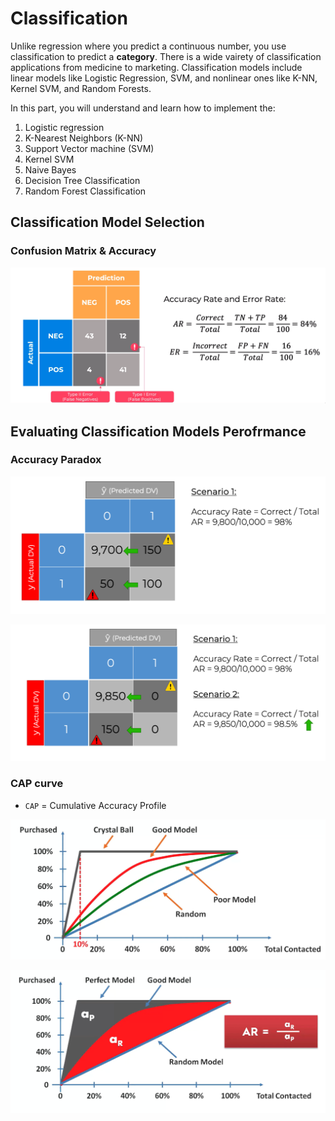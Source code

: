 # Classification

Unlike regression where you predict a continuous number, you use classification to predict a **category**.
There is a wide vairety of classification applications from medicine to marketing.
Classification models include linear models like Logistic Regression, SVM, and nonlinear
ones like K-NN, Kernel SVM, and Random Forests.

In this part, you will understand and learn how to implement the:
1. Logistic regression
2. K-Nearest Neighbors (K-NN)
3. Support Vector machine (SVM)
4. Kernel SVM
5. Naive Bayes
6. Decision Tree Classification
7. Random Forest Classification

## Classification Model Selection

### Confusion Matrix & Accuracy

![confusion_matrix](./confusion_matrix.png)

## Evaluating Classification Models Perofrmance

### Accuracy Paradox

![accuracy-paradox](./accuracy-paradox.png)

![accuracy-paradox-2](./accuracy-paradox2.png)

### CAP curve

- `CAP` = Cumulative Accuracy Profile

![cap-curve](./cap-curve.png)

![cap-analysis](./cap-analysis.png)
